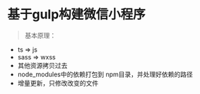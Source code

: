 # 基于gulp构建微信小程序

> 基本原理：
  - ts => js
  - sass => wxss
  - 其他资源拷贝过去
  - node_modules中的依赖打包到 npm目录，并处理好依赖的路径
  - 增量更新，只修改改变的文件
